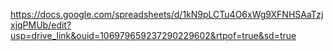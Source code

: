 https://docs.google.com/spreadsheets/d/1kN9pLCTu4O6xWg9XFNHSAaTzjxjqPMUb/edit?usp=drive_link&ouid=106979659237290229602&rtpof=true&sd=true
